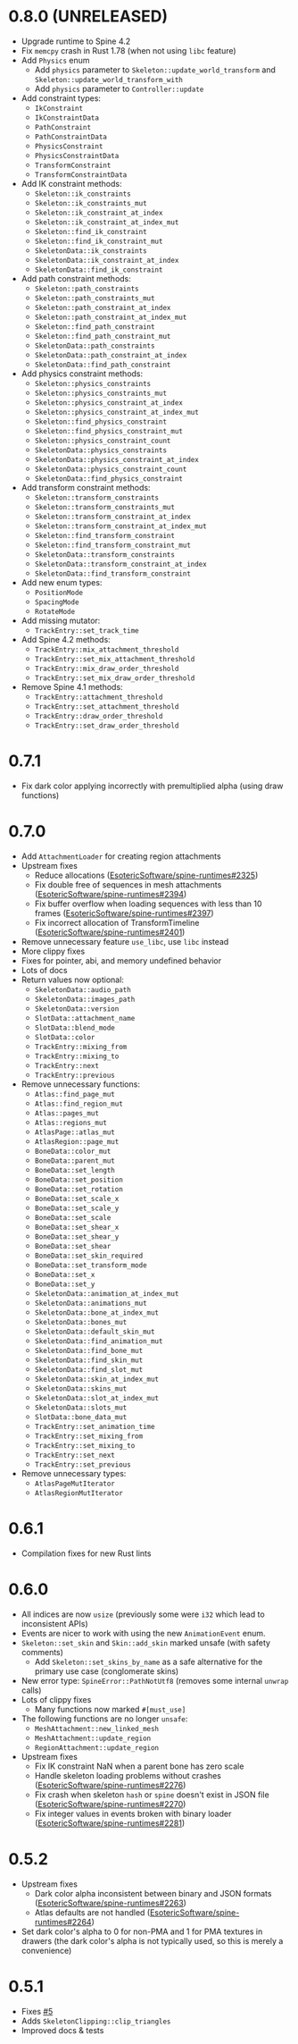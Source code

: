 # 0.8.0 (UNRELEASED)
- Upgrade runtime to Spine 4.2
- Fix `memcpy` crash in Rust 1.78 (when not using `libc` feature)
- Add `Physics` enum
  - Add `physics` parameter to `Skeleton::update_world_transform` and `Skeleton::update_world_transform_with`
  - Add `physics` parameter to `Controller::update`
- Add constraint types:
  - `IkConstraint`
  - `IkConstraintData`
  - `PathConstraint`
  - `PathConstraintData`
  - `PhysicsConstraint`
  - `PhysicsConstraintData`
  - `TransformConstraint`
  - `TransformConstraintData`
- Add IK constraint methods:
  - `Skeleton::ik_constraints`
  - `Skeleton::ik_constraints_mut`
  - `Skeleton::ik_constraint_at_index`
  - `Skeleton::ik_constraint_at_index_mut`
  - `Skeleton::find_ik_constraint`
  - `Skeleton::find_ik_constraint_mut`
  - `SkeletonData::ik_constraints`
  - `SkeletonData::ik_constraint_at_index`
  - `SkeletonData::find_ik_constraint`
- Add path constraint methods:
  - `Skeleton::path_constraints`
  - `Skeleton::path_constraints_mut`
  - `Skeleton::path_constraint_at_index`
  - `Skeleton::path_constraint_at_index_mut`
  - `Skeleton::find_path_constraint`
  - `Skeleton::find_path_constraint_mut`
  - `SkeletonData::path_constraints`
  - `SkeletonData::path_constraint_at_index`
  - `SkeletonData::find_path_constraint`
- Add physics constraint methods:
  - `Skeleton::physics_constraints`
  - `Skeleton::physics_constraints_mut`
  - `Skeleton::physics_constraint_at_index`
  - `Skeleton::physics_constraint_at_index_mut`
  - `Skeleton::find_physics_constraint`
  - `Skeleton::find_physics_constraint_mut`
  - `Skeleton::physics_constraint_count`
  - `SkeletonData::physics_constraints`
  - `SkeletonData::physics_constraint_at_index`
  - `SkeletonData::physics_constraint_count`
  - `SkeletonData::find_physics_constraint`
- Add transform constraint methods:
  - `Skeleton::transform_constraints`
  - `Skeleton::transform_constraints_mut`
  - `Skeleton::transform_constraint_at_index`
  - `Skeleton::transform_constraint_at_index_mut`
  - `Skeleton::find_transform_constraint`
  - `Skeleton::find_transform_constraint_mut`
  - `SkeletonData::transform_constraints`
  - `SkeletonData::transform_constraint_at_index`
  - `SkeletonData::find_transform_constraint`
- Add new enum types:
  - `PositionMode`
  - `SpacingMode`
  - `RotateMode`
- Add missing mutator:
  - `TrackEntry::set_track_time`
- Add Spine 4.2 methods:
  - `TrackEntry::mix_attachment_threshold`
  - `TrackEntry::set_mix_attachment_threshold`
  - `TrackEntry::mix_draw_order_threshold`
  - `TrackEntry::set_mix_draw_order_threshold`
- Remove Spine 4.1 methods:
  - `TrackEntry::attachment_threshold`
  - `TrackEntry::set_attachment_threshold`
  - `TrackEntry::draw_order_threshold`
  - `TrackEntry::set_draw_order_threshold`

# 0.7.1
- Fix dark color applying incorrectly with premultiplied alpha (using draw functions)

# 0.7.0
- Add `AttachmentLoader` for creating region attachments
- Upstream fixes
  - Reduce allocations ([EsotericSoftware/spine-runtimes#2325](https://github.com/EsotericSoftware/spine-runtimes/issues/2325))
  - Fix double free of sequences in mesh attachments ([EsotericSoftware/spine-runtimes#2394](https://github.com/EsotericSoftware/spine-runtimes/issues/2394))
  - Fix buffer overflow when loading sequences with less than 10 frames ([EsotericSoftware/spine-runtimes#2397](https://github.com/EsotericSoftware/spine-runtimes/issues/2397))
  - Fix incorrect allocation of TransformTimeline ([EsotericSoftware/spine-runtimes#2401](https://github.com/EsotericSoftware/spine-runtimes/issues/2401))
- Remove unnecessary feature `use_libc`, use `libc` instead
- More clippy fixes
- Fixes for pointer, abi, and memory undefined behavior
- Lots of docs
- Return values now optional:
  - `SkeletonData::audio_path`
  - `SkeletonData::images_path`
  - `SkeletonData::version`
  - `SlotData::attachment_name`
  - `SlotData::blend_mode`
  - `SlotData::color`
  - `TrackEntry::mixing_from`
  - `TrackEntry::mixing_to`
  - `TrackEntry::next`
  - `TrackEntry::previous`
- Remove unnecessary functions:
  - `Atlas::find_page_mut`
  - `Atlas::find_region_mut`
  - `Atlas::pages_mut`
  - `Atlas::regions_mut`
  - `AtlasPage::atlas_mut`
  - `AtlasRegion::page_mut`
  - `BoneData::color_mut`
  - `BoneData::parent_mut`
  - `BoneData::set_length`
  - `BoneData::set_position`
  - `BoneData::set_rotation`
  - `BoneData::set_scale_x`
  - `BoneData::set_scale_y`
  - `BoneData::set_scale`
  - `BoneData::set_shear_x`
  - `BoneData::set_shear_y`
  - `BoneData::set_shear`
  - `BoneData::set_skin_required`
  - `BoneData::set_transform_mode`
  - `BoneData::set_x`
  - `BoneData::set_y`
  - `SkeletonData::animation_at_index_mut`
  - `SkeletonData::animations_mut`
  - `SkeletonData::bone_at_index_mut`
  - `SkeletonData::bones_mut`
  - `SkeletonData::default_skin_mut`
  - `SkeletonData::find_animation_mut`
  - `SkeletonData::find_bone_mut`
  - `SkeletonData::find_skin_mut`
  - `SkeletonData::find_slot_mut`
  - `SkeletonData::skin_at_index_mut`
  - `SkeletonData::skins_mut`
  - `SkeletonData::slot_at_index_mut`
  - `SkeletonData::slots_mut`
  - `SlotData::bone_data_mut`
  - `TrackEntry::set_animation_time`
  - `TrackEntry::set_mixing_from`
  - `TrackEntry::set_mixing_to`
  - `TrackEntry::set_next`
  - `TrackEntry::set_previous`
- Remove unnecessary types:
  - `AtlasPageMutIterator`
  - `AtlasRegionMutIterator`

# 0.6.1
- Compilation fixes for new Rust lints

# 0.6.0
- All indices are now `usize` (previously some were `i32` which lead to inconsistent APIs)
- Events are nicer to work with using the new `AnimationEvent` enum.
- `Skeleton::set_skin` and `Skin::add_skin` marked unsafe (with safety comments)
  - Add `Skeleton::set_skins_by_name` as a safe alternative for the primary use case (conglomerate skins)
- New error type: `SpineError::PathNotUtf8` (removes some internal `unwrap` calls)
- Lots of clippy fixes
  - Many functions now marked `#[must_use]`
- The following functions are no longer `unsafe`:
  - `MeshAttachment::new_linked_mesh`
  - `MeshAttachment::update_region`
  - `RegionAttachment::update_region`
- Upstream fixes
  - Fix IK constraint NaN when a parent bone has zero scale
  - Handle skeleton loading problems without crashes ([EsotericSoftware/spine-runtimes#2276](https://github.com/EsotericSoftware/spine-runtimes/pull/2276))
  - Fix crash when skeleton `hash` or `spine` doesn't exist in JSON file ([EsotericSoftware/spine-runtimes#2270](https://github.com/EsotericSoftware/spine-runtimes/pull/2270))
  - Fix integer values in events broken with binary loader ([EsotericSoftware/spine-runtimes#2281](https://github.com/EsotericSoftware/spine-runtimes/issues/2281))

# 0.5.2
- Upstream fixes
  - Dark color alpha inconsistent between binary and JSON formats ([EsotericSoftware/spine-runtimes#2263](https://github.com/EsotericSoftware/spine-runtimes/issues/2263))
  - Atlas defaults are not handled ([EsotericSoftware/spine-runtimes#2264](https://github.com/EsotericSoftware/spine-runtimes/issues/2264))
- Set dark color's alpha to 0 for non-PMA and 1 for PMA textures in drawers (the dark color's alpha is not typically used, so this is merely a convenience)

# 0.5.1
- Fixes [#5](https://github.com/jabuwu/rusty_spine/issues/5)
- Adds `SkeletonClipping::clip_triangles`
- Improved docs & tests

